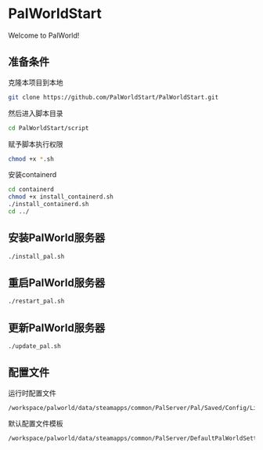 # PalWorldStart

Welcome to PalWorld!

## 准备条件

克隆本项目到本地

```bash
git clone https://github.com/PalWorldStart/PalWorldStart.git
```

然后进入脚本目录

```bash
cd PalWorldStart/script
```

赋予脚本执行权限

```bash
chmod +x *.sh
```

安装containerd

```bash
cd containerd
chmod +x install_containerd.sh
./install_containerd.sh
cd ../
```

## 安装PalWorld服务器

```bash
./install_pal.sh
```

## 重启PalWorld服务器

```bash
./restart_pal.sh
```

## 更新PalWorld服务器

```bash
./update_pal.sh
```

## 配置文件

运行时配置文件

```text
/workspace/palworld/data/steamapps/common/PalServer/Pal/Saved/Config/LinuxServer/PalWorldSettings.ini
```

默认配置文件模板

```text
/workspace/palworld/data/steamapps/common/PalServer/DefaultPalWorldSettings.ini
```